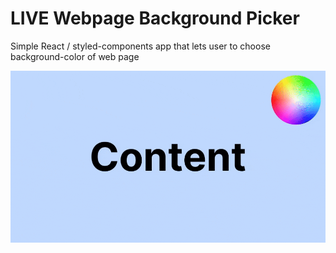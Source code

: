 # LIVE Webpage Background Picker

Simple React / styled-components app that lets user to choose background-color of web page

![Preview](./autocolor_optimize.gif)
